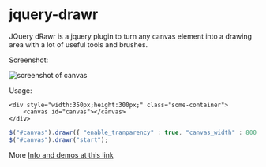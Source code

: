 # jquery-drawr

JQuery dRawr is a jquery plugin to turn any canvas element into a drawing area with a lot of useful tools and brushes.

Screenshot:

![screenshot of canvas](https://rawrfl.es/jquery-drawr/images/canvas.jpg "Screenshot of canvas with tools")

Usage:

```
<div style="width:350px;height:300px;" class="some-container">
	<canvas id="canvas"></canvas>
</div>
```

```javascript
$("#canvas").drawr({ "enable_tranparency" : true, "canvas_width" : 800, "canvas_height" : 800 });
$("#canvas").drawr("start");
```

More [Info and demos at this link](https://rawrfl.es/jquery-drawr/ "Info and demos at this link")
